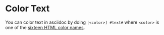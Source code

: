 # Color Text

You can color text in asciidoc by doing `[<color>] #text#` where `<color>` is one of the [sixteen HTML color names](http://en.wikipedia.org/wiki/Web_colors#HTML_color_names).